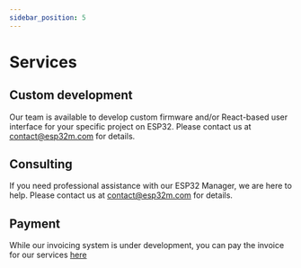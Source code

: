 ```yaml
---
sidebar_position: 5
---
```


# Services

## Custom development

Our team is available to develop custom firmware and/or React-based user interface for your specific project on ESP32.
Please contact us at [contact@esp32m.com](mailto:contact@esp32m.com) for details.

## Consulting

If you need professional assistance with our ESP32 Manager, we are here to help. Please contact us at [contact@esp32m.com](mailto:contact@esp32m.com) for details.

## Payment

While our invoicing system is under development, you can pay the invoice for our services [here](https://pay.coingate.com/pay/esp32mcd) 